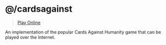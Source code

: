 # @/cardsagainst

> [Play Online](https://cardsagainst.rezonant.dev)

An implementation of the popular Cards Against Humanity game that can be played over the Internet. 